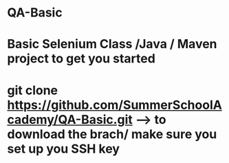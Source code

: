 # QA-Basic
# Basic Selenium Class /Java / Maven project to get you started
# git clone https://github.com/SummerSchoolAcademy/QA-Basic.git     --> to download the brach/ make sure you set up you SSH key
